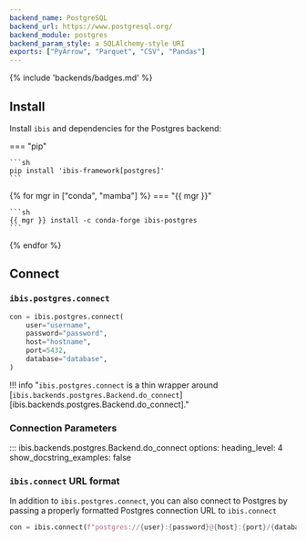 ```yaml
---
backend_name: PostgreSQL
backend_url: https://www.postgresql.org/
backend_module: postgres
backend_param_style: a SQLAlchemy-style URI
exports: ["PyArrow", "Parquet", "CSV", "Pandas"]
---
```


{% include 'backends/badges.md' %}

## Install

Install `ibis` and dependencies for the Postgres backend:

=== "pip"

    ```sh
    pip install 'ibis-framework[postgres]'
    ```

{% for mgr in ["conda", "mamba"] %}
=== "{{ mgr }}"

    ```sh
    {{ mgr }} install -c conda-forge ibis-postgres
    ```

{% endfor %}

## Connect

### `ibis.postgres.connect`

```python
con = ibis.postgres.connect(
    user="username",
    password="password",
    host="hostname",
    port=5432,
    database="database",
)
```

<!-- prettier-ignore-start -->
!!! info "`ibis.postgres.connect` is a thin wrapper around [`ibis.backends.postgres.Backend.do_connect`][ibis.backends.postgres.Backend.do_connect]."
<!-- prettier-ignore-end -->

### Connection Parameters

<!-- prettier-ignore-start -->
::: ibis.backends.postgres.Backend.do_connect
    options:
      heading_level: 4
      show_docstring_examples: false
<!-- prettier-ignore-end -->

### `ibis.connect` URL format

In addition to `ibis.postgres.connect`, you can also connect to Postgres by
passing a properly formatted Postgres connection URL to `ibis.connect`

```python
con = ibis.connect(f"postgres://{user}:{password}@{host}:{port}/{database}")
```
